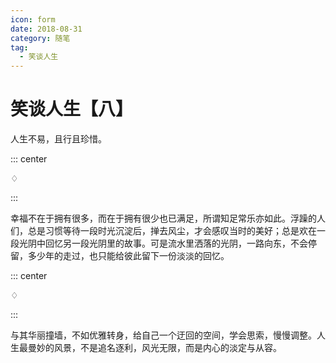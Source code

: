 ```yaml
---
icon: form
date: 2018-08-31
category: 随笔
tag:
  - 笑谈人生
---
```


# 笑谈人生【八】

人生不易，且行且珍惜。

::: center

♢

:::

幸福不在于拥有很多，而在于拥有很少也已满足，所谓知足常乐亦如此。浮躁的人们，总是习惯等待一段时光沉淀后，掸去风尘，才会感叹当时的美好；总是欢在一段光阴中回忆另一段光阴里的故事。可是流水里洒落的光阴，一路向东，不会停留，多少年的走过，也只能给彼此留下一份淡淡的回忆。

::: center

♢

:::

与其华丽撞墙，不如优雅转身，给自己一个迂回的空间，学会思索，慢慢调整。人生最曼妙的风景，不是追名逐利，风光无限，而是内心的淡定与从容。
